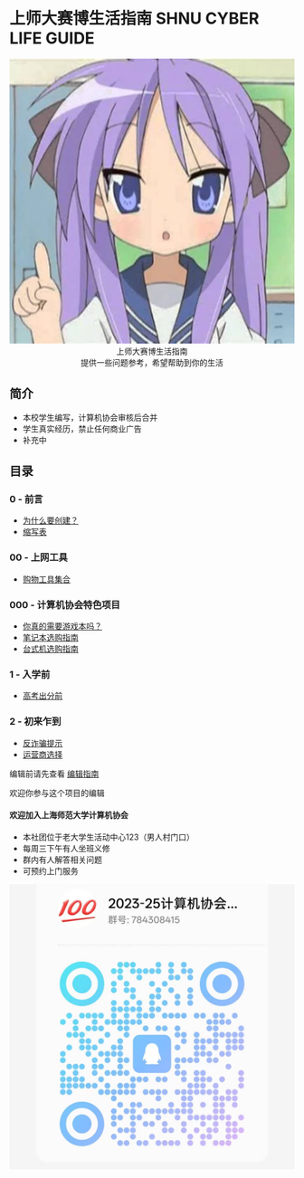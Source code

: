 # 上师大赛博生活指南 SHNU CYBER LIFE GUIDE

<p align="center">
  <img src="https://raw.githubusercontent.com/AsukaIIV/SHNU_CYBER_LIFE_GUIDE/refs/heads/master/assets/readme.webp"/>
  <br>上师大赛博生活指南
  <br>提供一些问题参考，希望帮助到你的生活
</p>

## 简介 
 - 本校学生编写，计算机协会审核后合并
 - 学生真实经历，禁止任何商业广告
 - 补充中

## 目录
### 0 - 前言
 - [为什么要创建？](/0%20-%20%20前言/为什么要创建？.md)
 - [缩写表](/0%20-%20%20前言/缩写表.md)

### 00 - 上网工具
- [购物工具集合](/00%20-%20上网工具/购物工具集合.md)

### 000 - 计算机协会特色项目
- [你真的需要游戏本吗？](/000%20-%20计算机协会特色/你真的需要游戏本吗.md)
- [笔记本选购指南](/000%20-%20计算机协会特色/笔记本选购指南.md)
- [台式机选购指南](/000%20-%20计算机协会特色/台式机选购指南.md)

### 1 - 入学前
- [高考出分前](/1%20-%20入学前/高考出分前.md)

### 2 - 初来乍到
- [反诈骗提示](/2%20-%20初来乍到/反诈骗提示.md)
- [运营商选择](/2%20-%20初来乍到/运营商选择.md)

编辑前请先查看 [编辑指南](/0%20-%20%20前言/编辑格式示例.md)

欢迎你参与这个项目的编辑

#### 欢迎加入上海师范大学计算机协会
- 本社团位于老大学生活动中心123（男人村门口）
- 每周三下午有人坐班义修
- 群内有人解答相关问题
- 可预约上门服务

![入群二维码](/assets/入群二维码.jpg)

